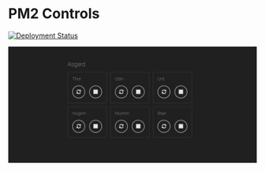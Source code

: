 # PM2 Controls

[![Deployment Status](https://app.buddy.works/nbri/asgard-controls/pipelines/pipeline/66500/badge.svg?token=9f4ce6644548e6ad0d55a8767b40d445f5ecf1ed627d15a73c139855681b9e0b)](https://app.buddy.works/nbri/asgard-controls/pipelines/pipeline/66500)

![screenshot](screenshot.png)
